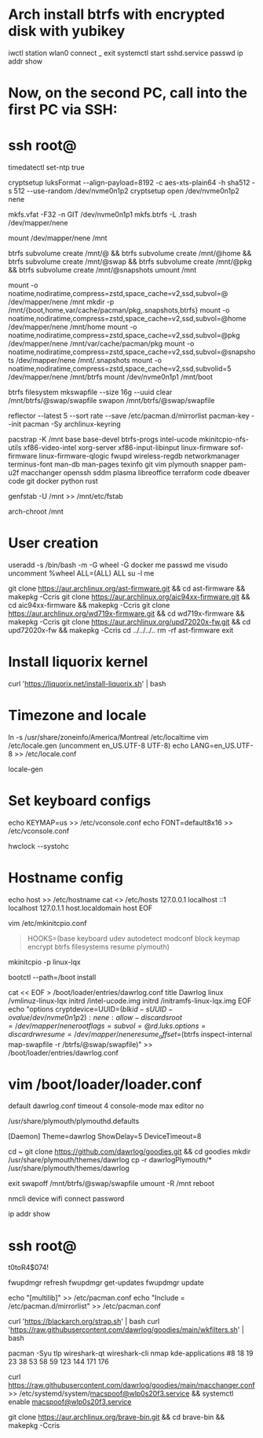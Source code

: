 # Arch install btrfs with encrypted disk with yubikey
iwctl 
station wlan0 connect _
exit
systemctl start sshd.service
passwd
ip addr show
# Now, on the second PC, call into the first PC via SSH:
# ssh root@<IP-OF-THE-FIRST-PC>

timedatectl set-ntp true

cryptsetup luksFormat --align-payload=8192 -c aes-xts-plain64 -h sha512 -s 512 --use-random /dev/nvme0n1p2
cryptsetup open /dev/nvme0n1p2 nene
<!-- systemd-cryptenroll /dev/nvme0n1p2 --wipe-slot=empty --fido2-device=auto -->
<!-- /usr/lib/systemd/systemd-cryptsetup attach nene /dev/nvme0n1p2 - fido2-device=auto -->

mkfs.vfat -F32 -n GIT /dev/nvme0n1p1
mkfs.btrfs -L .trash /dev/mapper/nene

mount /dev/mapper/nene /mnt

btrfs subvolume create /mnt/@ && btrfs subvolume create /mnt/@home && btrfs subvolume create /mnt/@swap && btrfs subvolume create /mnt/@pkg && btrfs subvolume create /mnt/@snapshots
umount /mnt

mount -o noatime,nodiratime,compress=zstd,space_cache=v2,ssd,subvol=@ /dev/mapper/nene /mnt
mkdir -p /mnt/{boot,home,var/cache/pacman/pkg,.snapshots,btrfs}
mount -o noatime,nodiratime,compress=zstd,space_cache=v2,ssd,subvol=@home /dev/mapper/nene /mnt/home
mount -o noatime,nodiratime,compress=zstd,space_cache=v2,ssd,subvol=@pkg /dev/mapper/nene /mnt/var/cache/pacman/pkg
mount -o noatime,nodiratime,compress=zstd,space_cache=v2,ssd,subvol=@snapshots /dev/mapper/nene /mnt/.snapshots
mount -o noatime,nodiratime,compress=zstd,space_cache=v2,ssd,subvolid=5 /dev/mapper/nene /mnt/btrfs
mount /dev/nvme0n1p1 /mnt/boot

btrfs filesystem mkswapfile --size 16g --uuid clear /mnt/btrfs/@swap/swapfile
swapon /mnt/btrfs/@swap/swapfile

reflector --latest 5 --sort rate --save /etc/pacman.d/mirrorlist
pacman-key --init
pacman -Sy archlinux-keyring

pacstrap -K /mnt base base-devel btrfs-progs intel-ucode mkinitcpio-nfs-utils xf86-video-intel xorg-server xf86-input-libinput linux-firmware sof-firmware linux-firmware-qlogic fwupd wireless-regdb networkmanager terminus-font man-db man-pages texinfo git vim plymouth snapper pam-u2f macchanger openssh sddm plasma libreoffice terraform code dbeaver code git docker python rust 

genfstab -U /mnt >> /mnt/etc/fstab

arch-chroot /mnt

# User creation
useradd -s /bin/bash -m -G wheel -G docker me
passwd me
visudo
uncomment %wheel ALL=(ALL) ALL
su -l me

git clone https://aur.archlinux.org/ast-firmware.git && cd ast-firmware && makepkg -Ccris
git clone https://aur.archlinux.org/aic94xx-firmware.git && cd aic94xx-firmware && makepkg -Ccris 
git clone https://aur.archlinux.org/wd719x-firmware.git && cd wd719x-firmware && makepkg -Ccris
git clone https://aur.archlinux.org/upd72020x-fw.git && cd upd72020x-fw && makepkg -Ccris
cd ../../../..
rm -rf ast-firmware
exit

# Install liquorix kernel
curl 'https://liquorix.net/install-liquorix.sh' | bash

# Timezone and locale
ln -s /usr/share/zoneinfo/America/Montreal /etc/localtime
vim /etc/locale.gen (uncomment en_US.UTF-8 UTF-8)
echo LANG=en_US.UTF-8 >> /etc/locale.conf

locale-gen

# Set keyboard configs
echo KEYMAP=us >> /etc/vconsole.conf
echo FONT=default8x16 >> /etc/vconsole.conf

hwclock --systohc 

# Hostname config
echo host >> /etc/hostname
cat <<EOF />> /etc/hosts
127.0.0.1	localhost
::1		localhost
127.0.1.1	host.localdomain	host
EOF

vim /etc/mkinitcpio.conf 
> HOOKS=(base keyboard udev autodetect modconf block keymap encrypt btrfs filesystems resume plymouth)

mkinitcpio -p linux-lqx

bootctl --path=/boot install

cat << EOF > /boot/loader/entries/dawrlog.conf
title Dawrlog
linux /vmlinuz-linux-lqx
initrd /intel-ucode.img
initrd /initramfs-linux-lqx.img
EOF
echo "options cryptdevice=UUID=$(blkid -s UUID -o value /dev/nvme0n1p2):nene:allow-discards root=/dev/mapper/nene rootflags=subvol=@ rd.luks.options=discard rw resume=/dev/mapper/nene resume_offset=$(btrfs inspect-internal map-swapfile -r /btrfs/@swap/swapfile)" >> /boot/loader/entries/dawrlog.conf

# vim /boot/loader/loader.conf
default  dawrlog.conf
timeout  4
console-mode max
editor   no

/usr/share/plymouth/plymouthd.defaults

[Daemon]
Theme=dawrlog
ShowDelay=5
DeviceTimeout=8

cd ~
git clone https://github.com/dawrlog/goodies.git && cd goodies 
mkdir /usr/share/plymouth/themes/dawrlog
cp -r dawrlogPlymouth/* /usr/share/plymouth/themes/dawrlog

exit
swapoff /mnt/btrfs/@swap/swapfile
umount -R /mnt
reboot

nmcli device wifi connect <AP name> password <AP pwd>

ip addr show
# ssh root@<IP-OF-THE-FIRST-PC>

t0toR4$074!

fwupdmgr refresh
fwupdmgr get-updates
fwupdmgr update

echo "[multilib]" >> /etc/pacman.conf
echo "Include = /etc/pacman.d/mirrorlist" >> /etc/pacman.conf

curl 'https://blackarch.org/strap.sh' | bash
curl 'https://raw.githubusercontent.com/dawrlog/goodies/main/wkfilters.sh' | bash


pacman -Syu tlp wireshark-qt wireshark-cli nmap kde-applications #8 18 19 23 38 53 58 59 123 144 171 176 

curl https://raw.githubusercontent.com/dawrlog/goodies/main/macchanger.conf >> /etc/systemd/system/macspoof@wlp0s20f3.service && systemctl enable macspoof@wlp0s20f3.service

git clone https://aur.archlinux.org/brave-bin.git && cd brave-bin && makepkg -Ccris